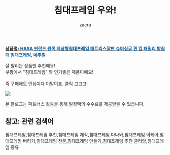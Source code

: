﻿---
layout: post
title:  "침대프레임 우와!"
author: zacra
categories: [ 아이템 ]
tags: [침대프레임,침대프레임 추천,침대프레임 제작,침대프레임 다나와,침대프레임 이케아,침대프레임 버리기,침대프레임 전문,침대프레임 만들기,침대프레임 추천 클리앙,침대프레임 종류]
image: https://static.coupangcdn.com/image/vendor_inventory/a4db/296e6103fda9aa4f7250c97d3f4d8302671e5d1a2613993f507d4062f803.png 
description: "쿠팡에서 침대프레임 관련 상품으로 가장 잘팔리는 제품 중 하나라는 사실!!."
rating: 4.5
---

<a href="https://link.coupang.com/re/AFFSDP?lptag=AF8407795&pageKey=1766942241&itemId=3008723656&vendorItemId=70996933977&traceid=V0-153-ff19cb24935cc938"><b>상품명: <font color='#01579B'>HASA 핀란드 원목 저상형침대프레임 매트리스깔판 슈퍼싱글 퀸 킹 패밀리 받침대 침대프레임, 네추럴</font></b></a>

잘 팔리는 상품만 추천해요!<br/>
쿠팡에서 "침대프레임" 와 인기좋은 제품이에요!<br/><br/>
즉 구매해도 안심이다 이말이죠. 클릭 고고고! <br/>



<a href="https://link.coupang.com/re/AFFSDP?lptag=AF8407795&pageKey=1766942241&itemId=3008723656&vendorItemId=70996933977&traceid=V0-153-ff19cb24935cc938"><img src="https://thumbnail7.coupangcdn.com/thumbnails/remote/q89/image/vendor_inventory/bbce/447c64ffca9fb5e8e13db7babb32a3e9413289f146dc99f13aa7520bbf0f.jpg"></a> 

본 블로그는 파트너스 활동을 통해 일정액의 수수료를 제공받을 수 있습니다.

## 참고: 관련 검색어    
침대프레임,침대프레임 추천,침대프레임 제작,침대프레임 다나와,침대프레임 이케아,침대프레임 버리기,침대프레임 전문,침대프레임 만들기,침대프레임 추천 클리앙,침대프레임 종류